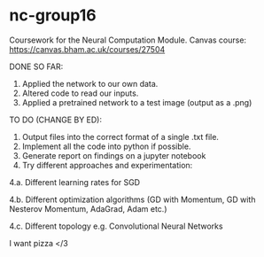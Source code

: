 # nc-group16
Coursework for the Neural Computation Module.
Canvas course: https://canvas.bham.ac.uk/courses/27504


DONE SO FAR:
1. Applied the network to our own data.
2. Altered code to read our inputs.
3. Applied a pretrained network to a test image (output as a .png)

TO DO (CHANGE BY ED):
1. Output files into the correct format of a single .txt file.
2. Implement all the code into python if possible.
3. Generate report on findings on a jupyter notebook
4. Try different approaches and experimentation:

4.a. Different learning rates for SGD

4.b. Different optimization algorithms (GD with Momentum, GD with Nesterov Momentum, AdaGrad, Adam etc.)

4.c. Different topology e.g. Convolutional Neural Networks


I want pizza </3
